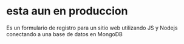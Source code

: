 # esta aun en produccion 

Es un formulario de registro para un sitio web utilizando JS y Nodejs conectando a una base de datos en MongoDB
